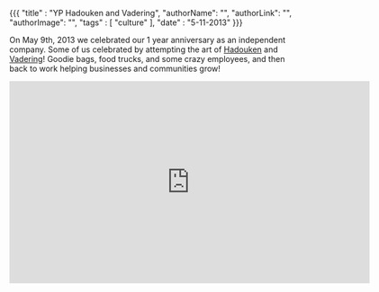 {{{
  "title" : "YP Hadouken and Vadering",
  "authorName": "",
  "authorLink": "",
  "authorImage": "",
  "tags" : [ "culture" ],
  "date" : "5-11-2013"
}}}

On May 9th, 2013 we celebrated our 1 year anniversary as an independent company. Some of us celebrated by attempting the art of [Hadouken](http://www.huffingtonpost.com/2013/03/29/hadouken-meme_n_2979482.html) and [Vadering](http://technabob.com/blog/2013/04/11/vadering-is-the-new-planking/)! Goodie bags, food trucks, and some crazy employees, and then back to work helping businesses and communities grow!

<iframe width="640" height="360" src="http://www.youtube.com/embed/BCs2v5JNJyM" frameborder="0" allowfullscreen></iframe>
